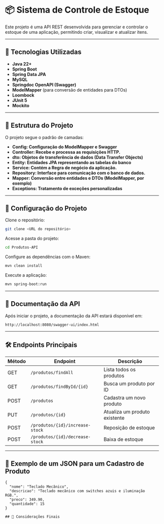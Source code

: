 # 📦 Sistema de Controle de Estoque

Este projeto é uma API REST desenvolvida para gerenciar e controlar o estoque de uma aplicação, permitindo criar, visualizar e atualizar itens.

---

## 🚀 Tecnologias Utilizadas

- **Java 22+**
- **Spring Boot**
- **Spring Data JPA**
- **MySQL**
- **Springdoc OpenAPI (Swagger)**
- **ModelMapper** (para conversão de entidades para DTOs)
- **Loombock**
- **JUnit 5**
- **Mockito**

---
## 📁 Estrutura do Projeto
O projeto segue o padrão de camadas:

- **Config: Configuração do ModelMapper e Swagger**
- **Controller: Recebe e processa as requisições HTTP.**
- **dto: Objetos de transferência de dados (Data Transfer Objects)**
- **Entity: Entidades JPA representando as tabelas do banco**
- **Service: Contém a Regra de negócio da aplicação.**
- **Repository: Interface para comunicação com o banco de dados.**
- **Mapper: Conversão entre entidades e DTOs (ModelMapper, por exemplo)**
- **Exceptions: Tratamento de exceções personalizadas**
---
## 🔧 Configuração do Projeto

Clone o repositório:

```bash
git clone <URL do repositório>
```

Acesse a pasta do projeto:

```bash
cd Produtos-API
```

Configure as dependências com o Maven:

```bash
mvn clean install
```

Execute a aplicação:

```bash
mvn spring-boot:run
```

---

## 📄 Documentação da API

Após iniciar o projeto, a documentação da API estará disponível em:

```
http://localhost:8080/swagger-ui/index.html
```

---

## 🛠️ Endpoints Principais

| Método | Endpoint                        | Descrição                          |
|--------|----------------------------------|--------------------------------------|
| GET    | `/produtos/findAll`              | Lista todos os produtos             |
| GET    | `/produtos/findById/{id}`        | Busca um produto por ID             |
| POST   | `/produtos`                      | Cadastra um novo produto            |
| PUT    | `/produtos/{id}`                 | Atualiza um produto existente       |
| POST   | `/produtos/{id}/increase-stock`  | Reposição de estoque                |
| POST   | `/produtos/{id}/decrease-stock`  | Baixa de estoque                    |

---

## 🧪 Exemplo de um JSON para um Cadastro de Produto
```
{
  "nome": "Teclado Mecânico",
  "descricao": "Teclado mecânico com switches azuis e iluminação RGB.",
  "preco": 349.90,
  "quantidade": 15
}

## 📌 Considerações Finais


